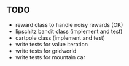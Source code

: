 ## TODO 

* reward class to handle noisy rewards  (OK)
* lipschitz bandit class (implement and test)     
* cartpole class (implement and test)
* write tests for value iteration
* write tests for gridworld
* write tests for mountain car
